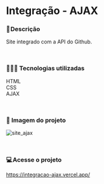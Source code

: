 # Integração - AJAX

### 📝 Descrição
Site integrado com a API do Github.

</br>

### 👨🏻‍💻 Tecnologias utilizadas 
HTML </br>
CSS </br>
AJAX </br>

</br>

### 🎴 Imagem do projeto

![site_ajax](https://user-images.githubusercontent.com/114628700/218226911-1f66ab61-ffce-4e95-bcf3-459fc17ebd56.jpg)




</br>

### 💻 Acesse o projeto
https://integracao-ajax.vercel.app/
